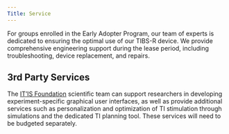 ```yaml
---
Title: Service
---
```

For groups enrolled in the Early Adopter Program, our team of experts is dedicated to ensuring the optimal use of our TIBS-R device. We provide comprehensive engineering support during the lease period, including troubleshooting, device replacement, and repairs.

## 3rd Party Services

The <a href="https://www.itis.swiss/" target="_blank" >IT’IS Foundation</a> scientific team can support researchers in developing experiment-specific graphical user interfaces, as well as provide additional services such as personalization and optimization of TI stimulation through simulations and the dedicated TI planning tool. These services will need to be budgeted separately.
